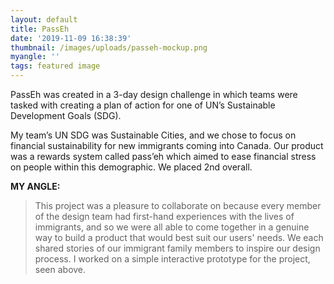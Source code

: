 ```yaml
---
layout: default
title: PassEh
date: '2019-11-09 16:38:39'
thumbnail: /images/uploads/passeh-mockup.png
myangle: ''
tags: featured image
---
```

PassEh was created in a 3-day design challenge in which teams were tasked with creating a plan of action for one of UN’s Sustainable Development Goals (SDG).

My team’s UN SDG was Sustainable Cities, and we chose to focus on financial sustainability for new immigrants coming into Canada. Our product was a rewards system called pass’eh which aimed to ease financial stress on people within this demographic. We placed 2nd overall.

**MY ANGLE:**

> This project was a pleasure to collaborate on because every member of the design team had first-hand experiences with the lives of immigrants, and so we were all able to come together in a genuine way to build a product that would best suit our users' needs. We each shared stories of our immigrant family members to inspire our design process. I worked on a simple interactive prototype for the project, seen above.
